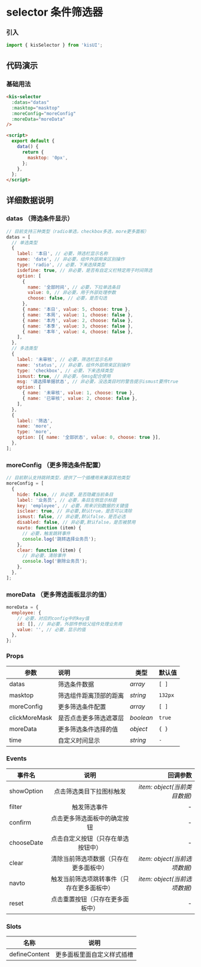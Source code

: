 # selector 条件筛选器

### 引入

```js
import { kisSelector } from 'kisUI';
```

## 代码演示

### 基础用法

```html
<kis-selector
  :datas="datas"
  :masktop="masktop"
  :moreConfig="moreConfig"
  :moreData="moreData"
/>

<script>
  export default {
    data() {
      return {
        masktop: '0px',
      };
    },
  };
</script>
```

## 详细数据说明

### datas （筛选条件显示）

```js
// 目前支持三种类型（radio单选，checkbox多选，more更多面板）
datas = [
  // 单选类型
  {
    label: '本日', // 必要，筛选栏显示名称
    name: 'date', // 非必要，组件外部用来区别操作
    type: 'radio', // 必要，下来选择类型
    isdefine: true, // 非必要，是否有自定义栏特定用于时间筛选
    option: [
      {
        name: '全部时间', // 必要，下拉单选条目
        value: 0, // 非必要，用于外部处理参数
        choose: false, // 必要，是否勾选
      },
      { name: '本日', value: 5, choose: true },
      { name: '本周', value: 1, choose: false },
      { name: '本月', value: 2, choose: false },
      { name: '本季', value: 3, choose: false },
      { name: '本年', value: 4, choose: false },
    ],
  },
  // 多选类型
  {
    label: '未审核', // 必要，筛选栏显示名称
    name: 'status', // 非必要，组件外部用来区别操作
    type: 'checkbox', // 必要，下来选择类型
    ismust: true, // 非必要，与msg配合使用
    msg: '请选择单据状态', // 非必要，没选类目时的警告提示ismust要传true
    option: [
      { name: '未审核', value: 1, choose: true },
      { name: '已审核', value: 2, choose: false },
    ],
  },
  {
    label: '筛选',
    name: 'more',
    type: 'more',
    option: [{ name: '全部状态', value: 0, choose: true }],
  },
];
```

### moreConfig （更多筛选条件配置）

```js
// 目前默认支持跳转类型，提供了一个插槽用来兼容其他类型
moreConfig = [
  {
    hide: false, // 非必要，是否隐藏当前条目
    label: '业务员', // 必要，条目左侧显示标题
    key: 'employee', // 必要，用来识别数据的关键值
    isclear: true, // 非必要,默认true，是否可以清除
    ismust: false, // 非必要,默认false，是否必选
    disabled: false, // 非必要,默认false，是否被禁用
    navto: function (item) {
      // 必要，触发跳转事件
      console.log('跳转选择业务员');
    },
    clear: function (item) {
      // 非必要，清除事件
      console.log('删除业务员');
    },
  },
];
```

### moreData （更多筛选面板显示的值）

```js
moreData = {
  employee: {
    // 必要，对应的config中的key值
    id: [], // 非必要，外部传参给父组件处理业务用
    value: '', // 必要，显示的值
  },
};
```

### Props

| 参数          | 说明                   | 类型      | 默认值  |
| ------------- | :--------------------- | --------- | ------- |
| datas         | 筛选条件数据           | _array_   | `[ ]`   |
| masktop       | 筛选组件距离顶部的距离 | _string_  | `132px` |
| moreConfig    | 更多筛选条件配置       | _array_   | `[ ]`   |
| clickMoreMask | 是否点击更多筛选遮罩层 | _boolean_ | `true`  |
| moreData      | 更多筛选条件选择的值   | _object_  | `{ }`   |
| time          | 自定义时间显示         | _string_  | `-`     |

### Events

| 事件名     |                    说明                    |                     回调参数 |
| ---------- | :----------------------------------------: | ---------------------------: |
| showOption |          点击筛选类目下拉图标触发          | _item: object(当前类目数据)_ |
| filter     |                触发筛选事件                |                            - |
| confirm    |        点击更多筛选面板中的确定按钮        |                            - |
| chooseDate |     点击自定义按钮（只存在单选按钮中）     |                            - |
| clear      |   清除当前筛选项数据（只存在更多面板中）   | _item: object(当前选项数据)_ |
| navto      | 触发当前筛选项跳转事件（只存在更多面板中） | _item: object(当前选项数据)_ |
| reset      |      点击重置按钮（只存在更多面板中）      |                            - |

### Slots

| 名称          | 说明                       |
| ------------- | -------------------------- |
| defineContent | 更多面板里面自定义样式插槽 |
